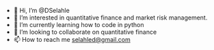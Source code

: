 - 👋 Hi, I’m @DSelahle
- 👀 I’m interested in quantitative finance and market risk management.
- 🌱 I’m currently learning how to code in python
- 💞️ I’m looking to collaborate on quantitative finance
- 📫 How to reach me selahled@gmail.com

<!---
DSelahle/DSelahle is a ✨ special ✨ repository because its `README.md` (this file) appears on your GitHub profile.
You can click the Preview link to take a look at your changes.
--->
